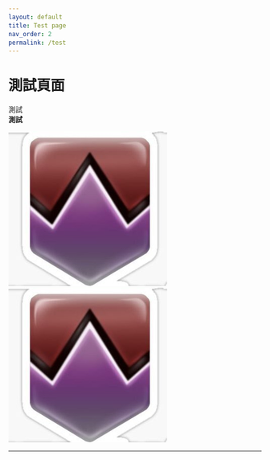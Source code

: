 ```yaml
---
layout: default
title: Test page
nav_order: 2
permalink: /test
---
```


# 測試頁面

測試  
**測試**

<img src= https://raw.githubusercontent.com/BK13579/ffxivguide/refs/heads/main/Images/DamageDown.jpg>
<img src= https://github.com/BK13579/ffxivguide/blob/main/Images/DamageDown.jpg?raw=true >

---
